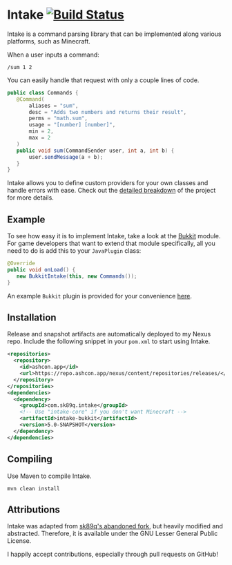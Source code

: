 # Intake [![Build Status](https://travis-ci.org/Electroid/intake.png?branch=master)](https://travis-ci.org/Electroid/intake)

Intake is a command parsing library that can be implemented along various platforms, such as Minecraft.

When a user inputs a command:

```
/sum 1 2
```

You can easily handle that request with only a couple lines of code.

```java
public class Commands {
   @Command(
       aliases = "sum",
       desc = "Adds two numbers and returns their result",
       perms = "math.sum",
       usage = "[number] [number]",
       min = 2,
       max = 2
   )
   public void sum(CommandSender user, int a, int b) {
       user.sendMessage(a + b);
   }
}
```

Intake allows you to define custom providers for your own classes and handle errors with ease. Check out the [detailed breakdown](core/README.md) of the project for more details.

## Example

To see how easy it is to implement Intake, take a look at the [Bukkit](bukkit/src/main/java/com/sk89q/intake/bukkit) module. For game developers that want to extend that module specifically, all you need to do is add this to your `JavaPlugin` class:
```java
@Override
public void onLoad() {
   new BukkitIntake(this, new Commands());
}
```

An example `Bukkit` plugin is provided for your convenience [here](examples/bukkit/src/main/java/com/sk89q/intake/example/).

## Installation

Release and snapshot artifacts are automatically deployed to my Nexus repo. Include the following snippet in your `pom.xml` to start using Intake.

```xml
<repositories>
  <repository>
    <id>ashcon.app</id>
    <url>https://repo.ashcon.app/nexus/content/repositories/releases/</url>
  </repository>
</repositories>
<dependencies>
  <dependency>
    <groupId>com.sk89q.intake</groupId>
    <!-- Use "intake-core" if you don't want Minecraft -->
    <artifactId>intake-bukkit</artifactId>
    <version>5.0-SNAPSHOT</version>
  </dependency>
</dependencies>
```

## Compiling

Use Maven to compile Intake.

```
mvn clean install
```

## Attributions

Intake was adapted from [sk89q's abandoned fork](https://github.com/EngineHub/Intake), but heavily modified and abstracted. Therefore, it is available under the GNU Lesser General Public License.

I happily accept contributions, especially through pull requests on GitHub!